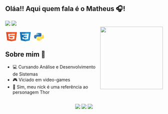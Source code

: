 ## Oláa!! Aqui quem fala é o Matheus 🎧!
 
 <div>
  <img height="150" src="https://github-readme-stats.vercel.app/api?username=mathor16&show_icons=true&theme=react&include_all_commits=true&count_private=true"/>
 <img height="150" src="https://github-readme-stats.vercel.app/api/top-langs/?username=mathor16&layout=compact&langs_count=5&theme=react"/>
</div>
    <img align="right" width="200" height="200" src="https://media.giphy.com/media/phv2gHFFXPE0ibT2lW/giphy.gif">
<div><br>
  <img align="center" alt="html-symbol" height="30" width="40" src="https://raw.githubusercontent.com/devicons/devicon/master/icons/html5/html5-original.svg">
  <img align="center" alt="css-symbol" height="30" width="40" src="https://raw.githubusercontent.com/devicons/devicon/master/icons/css3/css3-original.svg">
  <img align="center" alt="python-symbol" height="30" width="40" src="https://raw.githubusercontent.com/devicons/devicon/master/icons/python/python-original.svg">
</div>


## Sobre mim 🤗
- 💻 Cursando Análise e Desenvolvimento de Sistemas 
- 🎮 Viciado em video-games
- 🔨 Sim, meu nick é uma referência ao personagem Thor

##

<div align="center">
  <a href = "mailto:matheus.barrosc@gmail.com"><img src="https://img.shields.io/badge/-Gmail-%23333?style=for-the-badge&logo=gmail&logoColor=purple" target="_blank"></a>
  <a href="https://www.linkedin.com/in/matheus-correa16/" target="_blank"><img src="https://img.shields.io/badge/-LinkedIn-%230077B5?style=for-the-badge&logo=linkedin&logoColor=purple" target="_blank"></a>
  <a href="https://instagram.com/matcorrea16" target="_blank"><img src="https://img.shields.io/badge/-Instagram-%23E4405F?style=for-the-badge&logo=instagram&logoColor=purple" target="_blank"></a>
  
</div>
